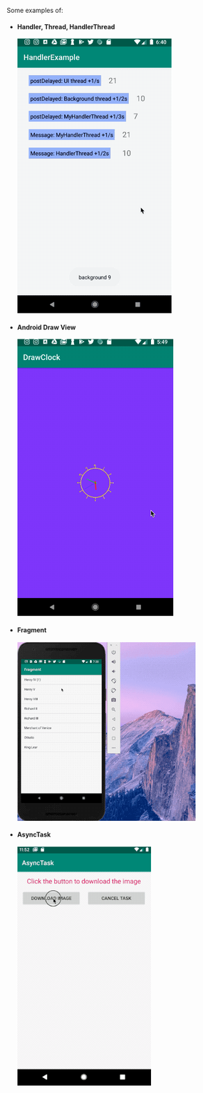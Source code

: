 Some examples of:

* #### Handler, Thread, HandlerThread
  ![image](HandlerExample/show_handlerExample.gif)

* #### Android Draw View
  ![drawClock](ViewDraw/show_drawClock.gif)
  
* #### Fragment
  ![image](Fragment/show_fragment.gif)
  
* #### AsyncTask
  ![image](AsyncTask/show_asyncTask.gif)
